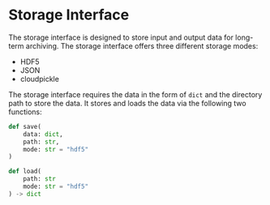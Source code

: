 # Storage Interface 
The storage interface is designed to store input and output data for long-term archiving. The storage interface offers three different storage modes:

- HDF5
- JSON
- cloudpickle

The storage interface requires the data in the form of `dict` and the directory path to store the data. It stores and loads the data via the following two functions:

```python
def save(
    data: dict,
    path: str,
    mode: str = "hdf5"
)

def load(
    path: str
    mode: str = "hdf5"
) -> dict
```
